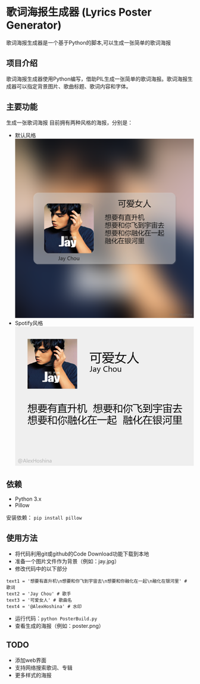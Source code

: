 # 歌词海报生成器 (Lyrics Poster Generator)

歌词海报生成器是一个基于Python的脚本,可以生成一张简单的歌词海报

## 项目介绍

歌词海报生成器使用Python编写，借助PIL生成一张简单的歌词海报。歌词海报生成器可以指定背景图片、歌曲标题、歌词内容和字体。


## 主要功能

生成一张歌词海报
目前拥有两种风格的海报，分别是：
- 默认风格  
  ![](Poster1(默认风格).png)
- Spotify风格
  ![](Poster2(Spotify风格).png)

## 依赖

- Python 3.x
- Pillow

安装依赖：
 ` pip install pillow `

## 使用方法
- 将代码利用git或github的Code Download功能下载到本地
- 准备一个图片文件作为背景（例如：jay.jpg）
- 修改代码中的以下部分
```
text1 = '想要有直升机\n想要和你飞到宇宙去\n想要和你融化在一起\n融化在银河里' # 歌词
text2 = 'Jay Chou' # 歌手
text3 = '可爱女人' # 歌曲名
text4 = '@AlexHoshina' # 水印
```
- 运行代码：` python PosterBuild.py `
- 查看生成的海报（例如：poster.png）  

## TODO
- 添加web界面
- 支持网络搜索歌词、专辑
- 更多样式的海报

